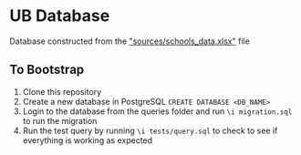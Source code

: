 # UB Database

Database constructed from the ["sources/schools_data.xlsx"](sources/schools_data.xlsx) file

## To Bootstrap

1. Clone this repository
2. Create a new database in PostgreSQL `CREATE DATABASE <DB_NAME>`
3. Login to the database from the queries folder and run `\i migration.sql` to run the migration
4. Run the test query by running `\i tests/query.sql` to check to see if everything is working as expected
